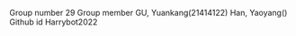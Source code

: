 Group number 29
Group member    GU, Yuankang(21414122)      Han, Yaoyang()    
Github id       Harrybot2022
